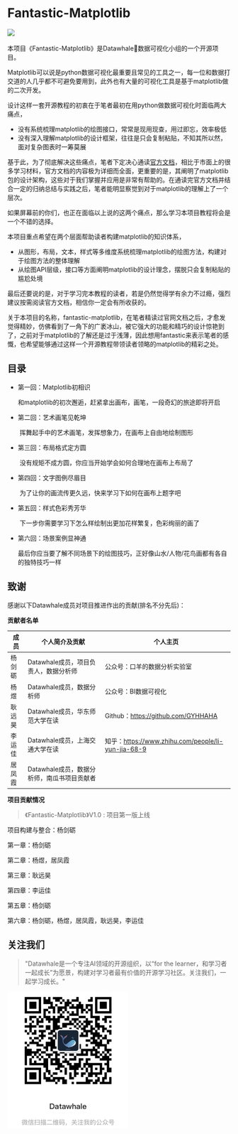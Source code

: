 # Fantastic-Matplotlib

![](https://matplotlib.org/_static/logo2_compressed.svg)

本项目《Fantastic-Matplotlib》是Datawhale🐳数据可视化小组的一个开源项目。

Matplotlib可以说是python数据可视化最重要且常见的工具之一，每一位和数据打交道的人几乎都不可避免要用到，此外也有大量的可视化工具是基于matplotlib做的二次开发。

设计这样一套开源教程的初衷在于笔者最初在用python做数据可视化时面临两大痛点，

- 没有系统梳理matplotlib的绘图接口，常常是现用现查，用过即忘，效率极低
- 没有深入理解matplotlib的设计框架，往往是只会复制粘贴，不知其所以然，面对复杂图表时一筹莫展

基于此，为了彻底解决这些痛点，笔者下定决心通读[官方文档](https://matplotlib.org/)，相比于市面上的很多学习材料，官方文档的内容极为详细而全面，更重要的是，其阐明了matplotlib包的设计架构，这些对于我们掌握并应用是非常有帮助的。在通读完官方文档并结合一定的归纳总结与实践之后，笔者能明显察觉到对于matplotlib的理解上了一个层次。

如果屏幕前的你们，也正在面临以上说的这两个痛点，那么学习本项目教程将会是一个不错的选择。

本项目重点希望在两个层面帮助读者构建matplotlib的知识体系，

- 从图形，布局，文本，样式等多维度系统梳理matplotlib的绘图方法，构建对于绘图方法的整体理解
- 从绘图API层级，接口等方面阐明matplotlib的设计理念，摆脱只会复制粘贴的尴尬处境

最后还要说的是，对于学习完本教程的读者，若是仍然觉得学有余力不过瘾，强烈建议按需阅读官方文档，相信你一定会有所收获的。

关于本项目的名称，fantastic-matplotlib，在笔者精读过官网文档之后，才愈发觉得精妙，仿佛看到了一角下的广袤冰山，被它强大的功能和精巧的设计惊艳到了，之前对于matplotlib的了解还是过于浅薄，因此想用fantastic来表示笔者的感慨，也希望能够通过这样一个开源教程带领读者领略的matplotlib的精彩之处。



## 目录

* 第一回：Matplotlib初相识

    ​	和matplotlib的初次邂逅，赶紧拿出画布，画笔，一段奇幻的旅途即将开启

* 第二回：艺术画笔见乾坤

    ​	挥舞起手中的艺术画笔，发挥想象力，在画布上自由地绘制图形

* 第三回：布局格式定方圆

    ​	没有规矩不成方圆，你应当开始学会如何合理地在画布上布局了

* 第四回：文字图例尽眉目

    ​	为了让你的画流传更久远，快来学习下如何在画布上题字吧

* 第五回：样式色彩秀芳华

    ​	下一步你需要学习下怎么样绘制出更加花样繁复，色彩绚丽的画了

* 第六回：场景案例显神通

    ​	最后你应当要了解不同场景下的绘图技巧，正好像山水/人物/花鸟画都有各自的独特技巧一样

## 致谢

感谢以下Datawhale成员对项目推进作出的贡献(排名不分先后)：

**贡献者名单**

| 成员   | 个人简介及贡献                              | 个人主页                                           |
| ------ | ------------------------------------------- | -------------------------------------------------- |
| 杨剑砺 | Datawhale成员，项目负责人，数据分析师       | 公众号：口羊的数据分析实验室                       |
| 杨煜   | Datawhale成员，数据分析师                   | 公众号：BI数据可视化                               |
| 耿远昊 | Datawhale成员，华东师范大学在读             | Github：https://github.com/GYHHAHA                 |
| 李运佳 | Datawhale成员，上海交通大学在读             | 知乎：https://www.zhihu.com/people/li-yun-jia-68-9 |
| 居凤霞 | Datawhale成员，数据分析师，南瓜书项目贡献者 |                                                    |

**项目贡献情况**

> 《Fantastic-Matplotlib》V1.0 : 项目第一版上线

项目构建与整合：杨剑砺

第一章：杨剑砺

第二章：杨煜，居凤霞

第三章：耿远昊

第四章：李运佳

第五章：杨剑砺

第六章：杨剑砺，杨煜，居凤霞，耿远昊，李运佳

## 关注我们

> "Datawhale是一个专注AI领域的开源组织，以“for the learner，和学习者一起成长”为愿景，构建对学习者最有价值的开源学习社区。关注我们，一起学习成长。"

[![img](https://raw.githubusercontent.com/datawhalechina/dive-into-cv-pytorch/master/markdown_imgs/datawhale_qrcode.jpeg)](https://raw.githubusercontent.com/datawhalechina/dive-into-cv-pytorch/master/markdown_imgs/datawhale_qrcode.jpeg)



